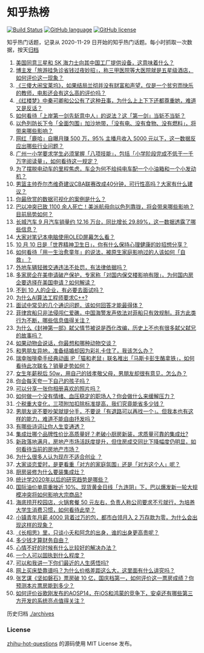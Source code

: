 # 知乎热榜
[![Build Status](https://github.com/ToWeLong/zhihu-hot-questions/workflows/CI/badge.svg)](https://github.com/ToWeLong/zhihu-hot-questions/actions)
[![GitHub language](https://img.shields.io/badge/language-golang-orange.svg)](https://golang.org/)
[![GitHub license](https://img.shields.io/github/license/ToWeLong/zhihu-hot-questions)](https://github.com/ToWeLong/zhihu-hot-questions/blob/main/LICENSE)

知乎热门话题，记录从 2020-11-29 日开始的知乎热门话题。每小时抓取一次数据，按天[归档](./archives)

<!-- BEGIN -->

1. [美国同意三星和 SK 海力士向其中国工厂提供设备，这意味着什么？](https://www.zhihu.com/question/625294575)
1. [博主发「旅游挂急诊省钱过夜妙招」，称三甲医院等大医院就是五星级酒店，如何评价这一现象？](https://www.zhihu.com/question/625298614)
1. [《三傻大闹宝莱坞》，如果结局兰彻并没有财富和声望，仅是一个贫穷而快乐的教师，电影还会有这么高的评价吗？](https://www.zhihu.com/question/265387156)
1. [《红楼梦》中秦可卿和公公有了这种丑事，为什么上上下下还都尊重她，难道又是反话？](https://www.zhihu.com/question/623908313)
1. [如何看待「上岸第一剑先斩意中人」的说法？这「第一剑」当斩不当斩？](https://www.zhihu.com/question/621420956)
1. [以色列防长下令「全面包围」加沙地带，「没有电、没有食物、没有燃料」，将带来哪些影响？](https://www.zhihu.com/question/625337612)
1. [网红「鹿哈」自曝月赚 500 万，95% 主播月收入 5000 元以下，这一数据反应出哪些行业问题？](https://www.zhihu.com/question/625093470)
1. [广州一小学要求学生必须掌握「八项技能」，包括「小学阶段完成不低于一千万字阅读量」，如何看待这一规定？](https://www.zhihu.com/question/625133263)
1. [为了摆脱电动车的里程焦虑，车企为何不给纯电车配一个小油箱和一个小发动机？](https://www.zhihu.com/question/624611663)
1. [男篮主帅乔尔杰维奇建议CBA联赛改成40分钟，可行性高吗？大家有什么建议？](https://www.zhihu.com/question/625293542)
1. [你最欣赏的数据可视化的案例是什么？](https://www.zhihu.com/question/21132076)
1. [巴以冲突已致 1100 余人死亡！美派航母向以色列靠拢，将会带来哪些影响？目前局势如何？](https://www.zhihu.com/question/625255173)
1. [长城汽车 9 月汽车销量约 12.16 万台，同比增长 29.89%，这一数据透露了哪些信息？](https://www.zhihu.com/question/625258640)
1. [大家对笔记本电脑使用OLED屏幕怎么看？](https://www.zhihu.com/question/624889869)
1. [10 月 10 日是「世界精神卫生日」，你有什么保持心理健康的妙招想分享？](https://www.zhihu.com/question/625133462)
1. [如何看待「用一生治愈童年」的说法，被原生家庭影响过的人该如何「自救」？](https://www.zhihu.com/question/625133250)
1. [外地车辆轻微交通违法不处罚，有法律依据吗？](https://www.zhihu.com/question/624001813)
1. [多家房企在美申请破产保护，专家称「对国内保交楼影响有限」，为何国内房企要选择在美国申请？如何解读？](https://www.zhihu.com/question/625305584)
1. [不到 10 人的企业，有必要去面试吗？](https://www.zhihu.com/question/622555801)
1. [为什么AI算法工程师要求C++?](https://www.zhihu.com/question/373811828)
1. [面试中常见的几个通识问题，该如何回答才能最得体？](https://www.zhihu.com/question/622555757)
1. [菲律宾船只非法侵闯仁爱礁，中国海警发声依法对菲船只有效规制，菲方此类行为不断，哪些信息值得关注？](https://www.zhihu.com/question/624765346)
1. [为什么《封神第一部》弑父情节被说是西化改编，历史上不也有很多弑父弑兄的故事吗？](https://www.zhihu.com/question/613770853)
1. [如果动物会说话，你最想和哪种动物交谈？](https://www.zhihu.com/question/614794825)
1. [和男朋友异地，准备结婚却因为彩礼卡住了，我该怎么办？](https://www.zhihu.com/question/624973526)
1. [瑞幸咖啡牵手经典动画 IP「猫和老鼠」联名推出「马斯卡彭生酪拿铁」，如何看待此次联名？销量走势如何？](https://www.zhihu.com/question/625269159)
1. [女生年薪税后 50w，用自己的钱孝敬父母，男朋友却很有意见，怎么办？](https://www.zhihu.com/question/624830261)
1. [你会每天夸一下自己的孩子吗？](https://www.zhihu.com/question/623824347)
1. [可以分享一张你相册喜欢的照片吗？](https://www.zhihu.com/question/619123257)
1. [如何做一个没有情绪、血压稳定的职场人？你会做什么来缓解压力？](https://www.zhihu.com/question/623134708)
1. [个税重大变化，三项附加扣除标准提高，我们究竟能省多少钱？](https://www.zhihu.com/question/625258644)
1. [男朋友说不要吵架就提分手，不要说「有退路可以再找一个」。但我本也有这样的能力，难道不能自由抒发吗？](https://www.zhihu.com/question/620353048)
1. [有哪些诗词让你人生变通透？](https://www.zhihu.com/question/624719524)
1. [集成灶哪个品牌性价比高质量好？老破小厨房新装，求质量可靠的集成灶?](https://www.zhihu.com/question/488228050)
1. [新政落地满月，房地产市场活跃度提升，但住房成交同比下降幅度仍明显，如何看待当前的房地产市场？](https://www.zhihu.com/question/625250238)
1. [为什么很多人认为现在不适合创业 ？](https://www.zhihu.com/question/621812046)
1. [大家谈恋爱时，是更看重「对方的家庭氛围」还是「对方这个人」呢？](https://www.zhihu.com/question/620616140)
1. [厨房装修为什么要装集成灶？](https://www.zhihu.com/question/412963527)
1. [统计学2020年以后的研究趋势是哪些？](https://www.zhihu.com/question/624834153)
1. [国际油价单周重挫近 10%、现货黄金日线「九连阴」下，巴以爆发新一轮大规模冲突将如何影响大宗商品?](https://www.zhihu.com/question/625206965)
1. [海底捞开校园店，火锅套餐 50 元左右，负责人称公司要求不亏就行，为培养大学生消费习惯，如何看待此举？](https://www.zhihu.com/question/625302672)
1. [小镇青年月薪 4000 背着过万的包，都市白领月入 2 万存款为零，为什么会出现这样的现象？](https://www.zhihu.com/question/625272107)
1. [《长相思》里，只谈小夭和阿念的出身，谁的出身更高贵呢？](https://www.zhihu.com/question/625168560)
1. [多少钱才算财务自由？](https://www.zhihu.com/question/484905420)
1. [心情不好的时候有什么比较好的解决办法？](https://www.zhihu.com/question/625148115)
1. [一个人可以固执到什么程度？](https://www.zhihu.com/question/53454983)
1. [可以和我讲一下你们最近的人生感悟吗?](https://www.zhihu.com/question/618857347)
1. [网上买床垫靠谱吗？为什么价格差距这么大，这里面有什么讲究吗？](https://www.zhihu.com/question/622748557)
1. [张艺谋《坚如磐石》票房破 10 亿，国庆档第一，如何评价这一票房成绩？你预测本片票房能到多少？](https://www.zhihu.com/question/625259982)
1. [如何评价谷歌刚发布的AOSP14，在iOS和鸿蒙的竞争下，安卓还有哪些第三方开发的系统亮点值得关注？](https://www.zhihu.com/question/625259626)

<!-- END -->

历史归档 [./archives](./archives)


### License
[zhihu-hot-questions](https://github.com/towelong/zhihu-hot-questions) 的源码使用 MIT License 发布。
